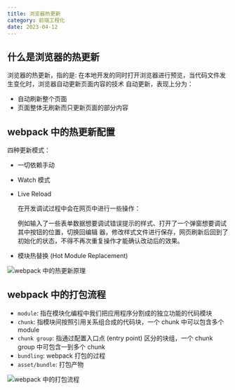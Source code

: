 ```yaml
---
title: 浏览器热更新
category: 前端工程化
date: 2023-04-12
---
```


## 什么是浏览器的热更新

浏览器的热更新，指的是:
在本地开发的同时打开浏览器进行预览，当代码文件发生变化时，浏览器自动更新页面内容的技术
自动更新，表现上分为：

- 自动刷新整个页面
- 页面整体无刷新而只更新页面的部分内容

## webpack 中的热更新配置

四种更新模式：

- 一切依赖手动

- Watch 模式

- Live Reload

  在开发调试过程中会在网页中进行一些操作：

  例如输入了一些表单数据想要调试错误提示的样式、打开了一个弹窗想要调试其中按钮的位置，切换回编辑	器，修改样式文件进行保存，网页刷新后回到了初始化的状态，不得不再次重复操作才能确认改动后的效果。

- 模块热替换 (Hot Module Replacement)

![webpack 中的热更新原理](https://cdn.staticaly.com/gh/AlexChen68/image-hosting@master/blog/frontend/webpack热更新原理.png)

## webpack 中的打包流程

- `module`: 指在模块化编程中我们把应用程序分割成的独立功能的代码模块
- `chunk`: 指模块间按照引用关系组合成的代码块，一个 chunk 中可以包含多个 module
- `chunk group`: 指通过配置入口点 (entry point) 区分的块组，一个 chunk group 中可包含一到多个 chunk
- `bundling`: webpack 打包的过程
- `asset/bundle`: 打包产物

![webpack 中的打包流程](https://cdn.staticaly.com/gh/AlexChen68/image-hosting@master/blog/frontend/webpack打包流程)
